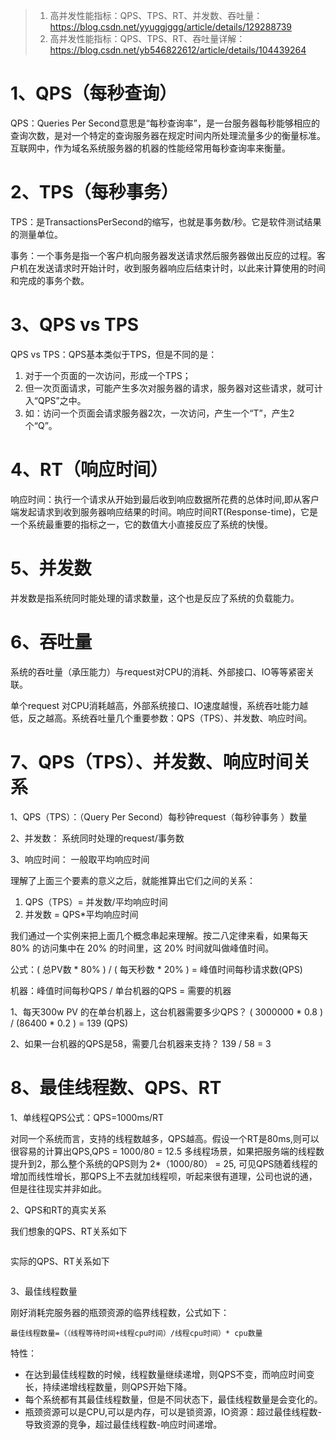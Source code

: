 > 1. 高并发性能指标：QPS、TPS、RT、并发数、吞吐量：https://blog.csdn.net/yyuggjggg/article/details/129288739
> 2. 高并发性能指标：QPS、TPS、RT、吞吐量详解：https://blog.csdn.net/yb546822612/article/details/104439264

# 1、QPS（每秒查询）

QPS：Queries Per Second意思是“每秒查询率”，是一台服务器每秒能够相应的查询次数，是对一个特定的查询服务器在规定时间内所处理流量多少的衡量标准。互联网中，作为域名系统服务器的机器的性能经常用每秒查询率来衡量。



# 2、TPS（每秒事务）

TPS：是TransactionsPerSecond的缩写，也就是事务数/秒。它是软件测试结果的测量单位。

事务：一个事务是指一个客户机向服务器发送请求然后服务器做出反应的过程。客户机在发送请求时开始计时，收到服务器响应后结束计时，以此来计算使用的时间和完成的事务个数。



# 3、QPS vs TPS

QPS vs TPS：QPS基本类似于TPS，但是不同的是：

1. 对于一个页面的一次访问，形成一个TPS；
2. 但一次页面请求，可能产生多次对服务器的请求，服务器对这些请求，就可计入“QPS”之中。
3. 如：访问一个页面会请求服务器2次，一次访问，产生一个“T”，产生2个“Q”。



# 4、RT（响应时间）

响应时间：执行一个请求从开始到最后收到响应数据所花费的总体时间,即从客户端发起请求到收到服务器响应结果的时间。响应时间RT(Response-time)，它是一个系统最重要的指标之一，它的数值大小直接反应了系统的快慢。



# 5、并发数

并发数是指系统同时能处理的请求数量，这个也是反应了系统的负载能力。



# 6、吞吐量

系统的吞吐量（承压能力）与request对CPU的消耗、外部接口、IO等等紧密关联。

单个request 对CPU消耗越高，外部系统接口、IO速度越慢，系统吞吐能力越低，反之越高。系统吞吐量几个重要参数：QPS（TPS）、并发数、响应时间。



# 7、QPS（TPS）、并发数、响应时间关系

1、QPS（TPS）：（Query Per Second）每秒钟request（每秒钟事务 ）数量

2、并发数： 系统同时处理的request/事务数

3、响应时间： 一般取平均响应时间

理解了上面三个要素的意义之后，就能推算出它们之间的关系：

1. QPS（TPS）= 并发数/平均响应时间
2. 并发数 = QPS*平均响应时间



我们通过一个实例来把上面几个概念串起来理解。按二八定律来看，如果每天 80% 的访问集中在 20% 的时间里，这 20% 时间就叫做峰值时间。

公式：( 总PV数 * 80% ) / ( 每天秒数 * 20% ) = 峰值时间每秒请求数(QPS)

机器：峰值时间每秒QPS / 单台机器的QPS = 需要的机器

1、每天300w PV 的在单台机器上，这台机器需要多少QPS？ ( 3000000 * 0.8 ) / (86400 * 0.2 ) = 139 (QPS)

2、如果一台机器的QPS是58，需要几台机器来支持？ 139 / 58 = 3



# 8、最佳线程数、QPS、RT

1、单线程QPS公式：QPS=1000ms/RT

对同一个系统而言，支持的线程数越多，QPS越高。假设一个RT是80ms,则可以很容易的计算出QPS,QPS = 1000/80 = 12.5
多线程场景，如果把服务端的线程数提升到2，那么整个系统的QPS则为 2*（1000/80） = 25, 可见QPS随着线程的增加而线性增长，那QPS上不去就加线程呗，听起来很有道理，公司也说的通，但是往往现实并非如此。

2、QPS和RT的真实关系

我们想象的QPS、RT关系如下

```

```

实际的QPS、RT关系如下

```
```

3、最佳线程数量

刚好消耗完服务器的瓶颈资源的临界线程数，公式如下：

```
最佳线程数量=（（线程等待时间+线程cpu时间）/线程cpu时间）* cpu数量
```

特性：

- 在达到最佳线程数的时候，线程数量继续递增，则QPS不变，而响应时间变长，持续递增线程数量，则QPS开始下降。
- 每个系统都有其最佳线程数量，但是不同状态下，最佳线程数量是会变化的。
- 瓶颈资源可以是CPU,可以是内存，可以是锁资源，IO资源：超过最佳线程数-导致资源的竞争，超过最佳线程数-响应时间递增。